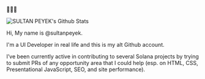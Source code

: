 👋👋👋

![SULTAN PEYEK's Github Stats](https://github-readme-stats.vercel.app/api?username=sultanpeyek&show_icons=true&theme=nightowl)

Hi, My name is @sultanpeyek.

I'm a UI Developer in real life and this is my alt Github account.

I’ve been currently active in contributing to several Solana projects by trying to submit PRs of any opportunity area that I could help (esp. on HTML, CSS, Presentational JavaScript, SEO, and site performance).

<!---
sultanpeyek/sultanpeyek is a ✨ special ✨ repository because its `README.md` (this file) appears on your GitHub profile.
You can click the Preview link to take a look at your changes.
--->
